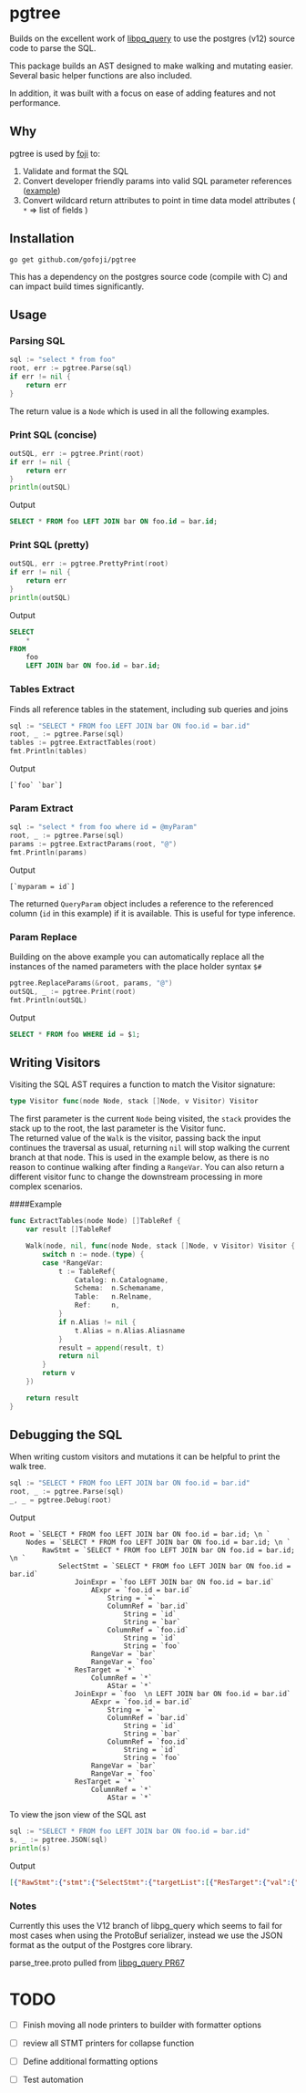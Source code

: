 # pgtree 

Builds on the excellent work of [libpq_query](https://github.com/lfittl/libpg_query) to use the postgres (v12) source code to parse the SQL.  

This package builds an AST designed to make walking and mutating easier.  Several basic helper functions are also included.  

In addition, it was built with a focus on ease of adding features and not performance.  

## Why

pgtree is used by [foji](github.com/gofoji/foji) to:
1. Validate and format the SQL 
1. Convert developer friendly params into valid SQL parameter references ([example](#Param-Extract))
1. Convert wildcard return attributes to point in time data model attributes  ( `*` => list of fields )

## Installation

```shell script
go get github.com/gofoji/pgtree
```

This has a dependency on the postgres source code (compile with C) and can impact build times significantly.

## Usage

### Parsing SQL

```go
sql := "select * from foo"
root, err := pgtree.Parse(sql)
if err != nil {
    return err
}
```
The return value is a `Node` which is used in all the following examples.

### Print SQL (concise)
```go
outSQL, err := pgtree.Print(root)
if err != nil {
    return err
}
println(outSQL)
```
Output
```sql
SELECT * FROM foo LEFT JOIN bar ON foo.id = bar.id;
```

### Print SQL (pretty)
```go
outSQL, err := pgtree.PrettyPrint(root)
if err != nil {
    return err
}
println(outSQL)
```
Output
```sql
SELECT 
    * 
FROM 
    foo 
    LEFT JOIN bar ON foo.id = bar.id;
```

### Tables Extract

Finds all reference tables in the statement, including sub queries and joins

```go
sql := "SELECT * FROM foo LEFT JOIN bar ON foo.id = bar.id"
root, _ := pgtree.Parse(sql)
tables := pgtree.ExtractTables(root)
fmt.Println(tables)
```
Output
```
[`foo` `bar`]
```

### Param Extract

```go
sql := "select * from foo where id = @myParam"
root, _ := pgtree.Parse(sql)
params := pgtree.ExtractParams(root, "@")
fmt.Println(params)
```
Output
```
[`myparam = id`]
```
The returned `QueryParam` object includes a reference to the referenced column (`id` in this example) if it is available.  This is useful for type inference. 

### Param Replace
Building on the above example you can automatically replace all the instances of the named parameters with the place holder syntax `$#`

```go
pgtree.ReplaceParams(&root, params, "@")
outSQL, _ := pgtree.Print(root)
fmt.Println(outSQL)
```
Output
```sql
SELECT * FROM foo WHERE id = $1;
```

## Writing Visitors

Visiting the SQL AST requires a function to match the Visitor signature:
```go
type Visitor func(node Node, stack []Node, v Visitor) Visitor
```
The first parameter is the current `Node` being visited, the `stack` provides the stack up to the root, the last parameter is the Visitor func.  
The returned value of the `Walk` is the visitor, passing back the input continues the traversal as usual, returning `nil` will stop walking the current branch at that node.  This is used in the example below, as there is no reason to continue walking after finding a `RangeVar`.  You can also return a different visitor func to change the downstream processing in more complex scenarios.

####Example
```go
func ExtractTables(node Node) []TableRef {
	var result []TableRef

	Walk(node, nil, func(node Node, stack []Node, v Visitor) Visitor {
		switch n := node.(type) {
		case *RangeVar:
			t := TableRef{
				Catalog: n.Catalogname,
				Schema:  n.Schemaname,
				Table:   n.Relname,
				Ref:     n,
			}
			if n.Alias != nil {
				t.Alias = n.Alias.Aliasname
			}
			result = append(result, t)
			return nil
		}
		return v
	})

	return result
}
```


## Debugging the SQL

When writing custom visitors and mutations it can be helpful to print the walk tree.

```go
sql := "SELECT * FROM foo LEFT JOIN bar ON foo.id = bar.id"
root, _ := pgtree.Parse(sql)
_, _ = pgtree.Debug(root)
```
Output
```
Root = `SELECT * FROM foo LEFT JOIN bar ON foo.id = bar.id; \n `
    Nodes = `SELECT * FROM foo LEFT JOIN bar ON foo.id = bar.id; \n `
        RawStmt = `SELECT * FROM foo LEFT JOIN bar ON foo.id = bar.id; \n `
            SelectStmt = `SELECT * FROM foo LEFT JOIN bar ON foo.id = bar.id`
                JoinExpr = `foo LEFT JOIN bar ON foo.id = bar.id`
                    AExpr = `foo.id = bar.id`
                        String = `=`
                        ColumnRef = `bar.id`
                            String = `id`
                            String = `bar`
                        ColumnRef = `foo.id`
                            String = `id`
                            String = `foo`
                    RangeVar = `bar`
                    RangeVar = `foo`
                ResTarget = `*`
                    ColumnRef = `*`
                        AStar = `*`
                JoinExpr = `foo  \n LEFT JOIN bar ON foo.id = bar.id`
                    AExpr = `foo.id = bar.id`
                        String = `=`
                        ColumnRef = `bar.id`
                            String = `id`
                            String = `bar`
                        ColumnRef = `foo.id`
                            String = `id`
                            String = `foo`
                    RangeVar = `bar`
                    RangeVar = `foo`
                ResTarget = `*`
                    ColumnRef = `*`
                        AStar = `*`
```

To view the json view of the SQL ast
```go
sql := "SELECT * FROM foo LEFT JOIN bar ON foo.id = bar.id"
s, _ := pgtree.JSON(sql)
println(s)
```
Output
```json
[{"RawStmt":{"stmt":{"SelectStmt":{"targetList":[{"ResTarget":{"val":{"ColumnRef":{"fields":[{"A_Star":{}}],"location":7}},"location":7}}],"fromClause":[{"JoinExpr":{"jointype":"JOIN_LEFT","larg":{"RangeVar":{"relname":"foo","inh":true,"relpersistence":"p","location":14}},"rarg":{"RangeVar":{"relname":"bar","inh":true,"relpersistence":"p","location":28}},"quals":{"A_Expr":{"name":[{"String":{"str":"="}}],"lexpr":{"ColumnRef":{"fields":[{"String":{"str":"foo"}},{"String":{"str":"id"}}],"location":35}},"rexpr":{"ColumnRef":{"fields":[{"String":{"str":"bar"}},{"String":{"str":"id"}}],"location":44}},"location":42}}}}]}}}}]
```

### Notes

Currently this uses the V12 branch of libpg_query which seems to fail for most cases when using the ProtoBuf serializer, instead we use the JSON format as the output of the Postgres core library.

parse_tree.proto pulled from [libpg_query PR67](https://github.com/lfittl/libpg_query/pull/67)

# TODO
- [ ] Finish moving all node printers to builder with formatter options
- [ ] review all STMT printers for collapse function
- [ ] Define additional formatting options
- [ ] Test automation

